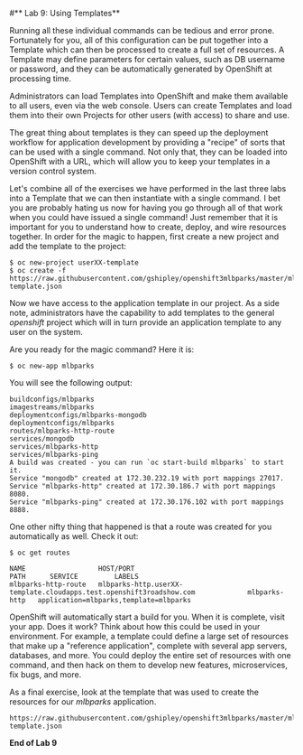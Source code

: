 #** Lab 9: Using Templates**

Running all these individual commands can be tedious and error prone.
Fortunately for you, all of this configuration can be put together into a
Template which can then be processed to create a full set of resources. A
Template may define parameters for certain values, such as DB username or
password, and they can be automatically generated by OpenShift at processing
time.

Administrators can load Templates into OpenShift and make them available to
all users, even via the web console. Users can create Templates and load them
into their own Projects for other users (with access) to share and use.

The great thing about templates is they can speed up the deployment workflow for
application development by providing a "recipe" of sorts that can be used with a
single command.  Not only that, they can be loaded into OpenShift with a URL,
which will allow you to keep your templates in a version control system.

Let's combine all of the exercises we have performed in the last three labs into
a Template that we can then instantiate with a single command.  I bet you are
probably hating us now for having you go through all of that work when you could
have issued a single command! Just remember that it is important for you to
understand how to create, deploy, and wire resources together.  In order for the
magic to happen, first create a new project and add the template to the project:

	$ oc new-project userXX-template
	$ oc create -f https://raw.githubusercontent.com/gshipley/openshift3mlbparks/master/mlbparks-template.json

Now we have access to the application template in our project.  As a side note, administrators have the capability to add templates to the general *openshift* project which will in turn provide an application template to any user on the system.

Are you ready for the magic command?  Here it is:

	$ oc new-app mlbparks

You will see the following output:

	buildconfigs/mlbparks
	imagestreams/mlbparks
	deploymentconfigs/mlbparks-mongodb
	deploymentconfigs/mlbparks
	routes/mlbparks-http-route
	services/mongodb
	services/mlbparks-http
	services/mlbparks-ping
	A build was created - you can run `oc start-build mlbparks` to start it.
	Service "mongodb" created at 172.30.232.19 with port mappings 27017.
	Service "mlbparks-http" created at 172.30.186.7 with port mappings 8080.
	Service "mlbparks-ping" created at 172.30.176.102 with port mappings 8888.

One other nifty thing that happened is that a route was created for you automatically as well.  Check it out:

	$ oc get routes

	NAME                  HOST/PORT                                                             PATH      SERVICE         LABELS
	mlbparks-http-route   mlbparks-http.userXX-template.cloudapps.test.openshift3roadshow.com             mlbparks-http   application=mlbparks,template=mlbparks

OpenShift will automatically start a build for you. When it is complete, visit
your app. Does it work? Think about how this could be used in your environment.
For example, a template could define a large set of resources that make up a
"reference application", complete with several app servers, databases, and more.
You could deploy the entire set of resources with one command, and then hack on
them to develop new features, microservices, fix bugs, and more.

As a final exercise, look at the template that was used to create the
resources for our *mlbparks* application.

    https://raw.githubusercontent.com/gshipley/openshift3mlbparks/master/mlbparks-template.json

**End of Lab 9**
